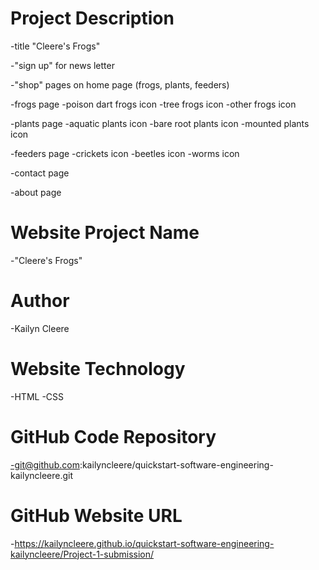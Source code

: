# Project Description

-title "Cleere's Frogs"

-"sign up" for news letter

-"shop" pages on home page (frogs, plants, feeders)

-frogs page
    -poison dart frogs icon
    -tree frogs icon
    -other frogs icon

-plants page
    -aquatic plants  icon
    -bare root plants  icon
    -mounted plants  icon

-feeders page
    -crickets  icon
    -beetles  icon
    -worms  icon

-contact page

-about page

# Website Project Name
-"Cleere's Frogs"

# Author
-Kailyn Cleere

# Website Technology
-HTML
-CSS

# GitHub Code Repository
-git@github.com:kailyncleere/quickstart-software-engineering-kailyncleere.git

# GitHub Website URL
-https://kailyncleere.github.io/quickstart-software-engineering-kailyncleere/Project-1-submission/